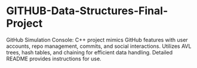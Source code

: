 # GITHUB-Data-Structures-Final-Project
GitHub Simulation Console: C++ project mimics GitHub features with user accounts, repo management, commits, and social interactions. Utilizes AVL trees, hash tables, and chaining for efficient data handling. Detailed README provides instructions for use.
